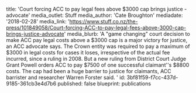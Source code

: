 title: 'Court forcing ACC to pay legal fees above $3000 cap brings justice - advocate'
media_outlet: Stuff
media_author: 'Cate Broughton'
mediadate: '2018-02-28'
media_link: 'https://www.stuff.co.nz/the-press/101849058/Court-forcing-ACC-to-pay-legal-fees-above-3000-cap-brings-justice-advocate'
media_blurb: 'A "game changing" court decision to make ACC pay legal costs above a $3000 cap is a major victory for justice, an ACC advocate says. The Crown entity was required to pay a maximum of $3000 in legal costs for cases it loses, irrespective of the actual fee incurred, since a ruling in 2008. But a new ruling from District Court Judge Grant Powell orders ACC to pay $7500 of one successful claimant''s $8800 costs. The cap had been a huge barrier to justice for claimants, ACC barrister and researcher Warren Forster said. '
id: 3bf81f59-f7cc-437d-9185-361cb3e4d7b6
published: false
blueprint: publications
